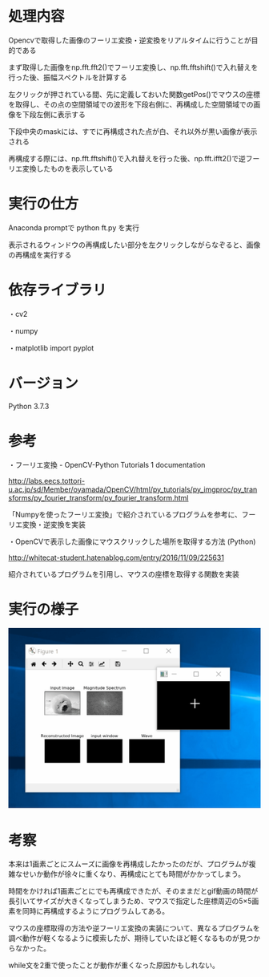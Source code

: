 # 処理内容

Opencvで取得した画像のフーリエ変換・逆変換をリアルタイムに行うことが目的である

まず取得した画像をnp.fft.fft2()でフーリエ変換し、np.fft.fftshift()で入れ替えを行った後、振幅スペクトルを計算する

左クリックが押されている間、先に定義しておいた関数getPos()でマウスの座標を取得し、その点の空間領域での波形を下段右側に、再構成した空間領域での画像を下段左側に表示する

下段中央のmaskには、すでに再構成された点が白、それ以外が黒い画像が表示される

再構成する際には、np.fft.fftshift()で入れ替えを行った後、np.fft.ifft2()で逆フーリエ変換したものを表示している

# 実行の仕方

Anaconda promptで python ft.py を実行

表示されるウィンドウの再構成したい部分を左クリックしながらなぞると、画像の再構成を実行する

# 依存ライブラリ

・cv2

・numpy

・matplotlib import pyplot

# バージョン

Python 3.7.3

# 参考

・フーリエ変換 - OpenCV-Python Tutorials 1 documentation

http://labs.eecs.tottori-u.ac.jp/sd/Member/oyamada/OpenCV/html/py_tutorials/py_imgproc/py_transforms/py_fourier_transform/py_fourier_transform.html

「Numpyを使ったフーリエ変換」で紹介されているプログラムを参考に、フーリエ変換・逆変換を実装

・OpenCVで表示した画像にマウスクリックした場所を取得する方法 (Python)

http://whitecat-student.hatenablog.com/entry/2016/11/09/225631

紹介されているプログラムを引用し、マウスの座標を取得する関数を実装

# 実行の様子

![実行の様子](https://github.com/gucci-999/digital2/blob/master/image.gif)

# 考察

本来は1画素ごとにスムーズに画像を再構成したかったのだが、プログラムが複雑なせいか動作が徐々に重くなり、再構成にとても時間がかかってしまう。

時間をかければ1画素ごとにでも再構成できたが、そのままだとgif動画の時間が長引いてサイズが大きくなってしまうため、マウスで指定した座標周辺の5×5画素を同時に再構成するようにプログラムしてある。

マウスの座標取得の方法や逆フーリエ変換の実装について、異なるプログラムを調べ動作が軽くなるように模索したが、期待していたほど軽くなるものが見つからなかった。

while文を2重で使ったことが動作が重くなった原因かもしれない。
